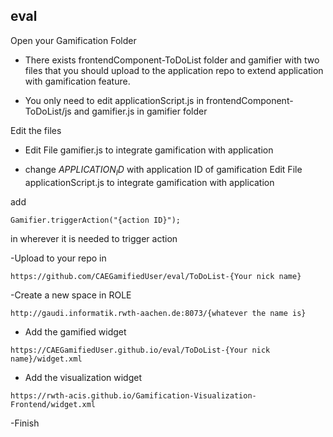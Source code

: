 eval
---

Open your Gamification Folder

- There exists frontendComponent-ToDoList folder and gamifier with two files that you should upload to the application repo to extend application with gamification feature.

- You only need to edit applicationScript.js in frontendComponent-ToDoList/js and gamifier.js in gamifier folder

Edit the files

- Edit File gamifier.js to integrate gamification with application

- change $APPLICATION_ID$ with application ID of gamification
Edit File applicationScript.js to integrate gamification with application

add
```
Gamifier.triggerAction("{action ID}");
```
in wherever it is needed to trigger action

-Upload to your repo in
```
https://github.com/CAEGamifiedUser/eval/ToDoList-{Your nick name}
```
-Create a new space in ROLE
```
http://gaudi.informatik.rwth-aachen.de:8073/{whatever the name is}
```
- Add the gamified widget
```
https://CAEGamifiedUser.github.io/eval/ToDoList-{Your nick name}/widget.xml
```
- Add the visualization widget
```
https://rwth-acis.github.io/Gamification-Visualization-Frontend/widget.xml
```
-Finish

